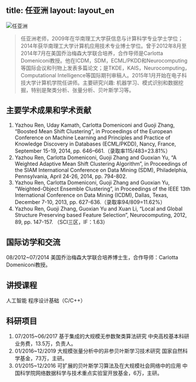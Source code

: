 title: 任亚洲layout: layout_en---![任亚洲](http://7xohr3.com1.z0.glb.clouddn.com/任老师.jpg)> 任亚洲老师，2009年在华南理工大学获信息与计算科学专业学士学位； 2014年获华南理工大学计算机应用技术专业博士学位。曾于2012年8月至2014年7月在美国乔治梅森大学联合培养，合作导师是Carlotta Domeniconi教授。他在ICDM，SDM，ECML/PKDD和Neurocomputing等国际会议和刊物上发表多篇论文；是TKDE，KAIS，Neurocomputing，Computational Intelligence等国际期刊审稿人。2015年1月开始在电子科技大学计算机学院任讲师。主要研究兴趣: 机器学习、模式识别和数据挖掘，特别是聚类分析、张量分析、贝叶斯学习等。## 主要学术成果和学术贡献1.	Yazhou Ren, Uday Kamath, Carlotta Domeniconi and Guoji Zhang, “Boosted Mean Shift Clustering”, in Proceedings of the European Conference on Machine Learning and Principles and Practice of Knowledge Discovery in Databases (ECML/PKDD), Nancy, France, September 15-19, 2014, pp. 646–661.（录取率115/483=23.81%）2.	Yazhou Ren, Carlotta Domeniconi, Guoji Zhang and Guoxian Yu, “A Weighted Adaptive Mean Shift Clustering Algorithm”, in Proceedings of the SIAM International Conference on Data Mining (SDM), Philadelphia, Pennsylvania, April 24-26, 2014, pp. 794-802.3.	Yazhou Ren, Carlotta Domeniconi, Guoji Zhang and Guoxian Yu, “Weighted-Object Ensemble Clustering”, in Proceedings of the IEEE 13th International Conference on Data Mining (ICDM), Dallas, Texas, December 7-10, 2013, pp. 627-636.（录取率94/809=11.62%）4.	Yazhou Ren, Guoji Zhang, Guoxian Yu and Xuan Li, “Local and Global Structure Preserving based Feature Selection”, Neurocomputing, 2012, 89, pp. 147-157. （SCI三区，IF：1.63）## 国际访学和交流08/2012~07/2014	美国乔治梅森大学联合培养博士生，合作导师：Carlotta Domeniconi教授。## 讲授课程人工智能	程序设计基础（C/C++）## 科研项目1. 07/2015~06/2017	基于集成的大规模无参数聚类算法研究中央高校基本科研业务费，13.5万，负责人。2. 01/2016~12/2019	大规模张量分析中的非参贝叶斯学习技术研究国家自然科学基金，73万，主研。3. 01/2015~12/2016	可扩展的贝叶斯学习算法及在大规模社会网络中的应用中国科学院网络数据科学与技术重点实验室开放基金，6万，主研。